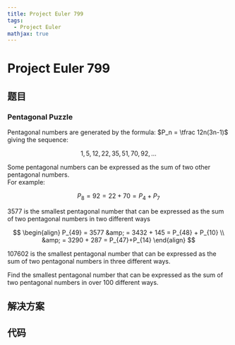 ```yaml
---
title: Project Euler 799
tags:
  - Project Euler
mathjax: true
---
```

<escape><!-- more --></escape>
    
# Project Euler 799
## 题目
### Pentagonal Puzzle


Pentagonal numbers are generated by the formula: $P_n = \tfrac 12n(3n-1)$ giving the sequence:

$$1,5,12,22,35, 51,70,92,\ldots $$

Some pentagonal numbers can be expressed as the sum of two other pentagonal numbers.<br />
For example:

$$P_8 = 92 = 22 + 70 = P_4 + P_7$$

3577 is the smallest pentagonal number that can be expressed as the sum of two pentagonal numbers in two different ways

$$
\begin{align}
P_{49} = 3577 &amp; = 3432 + 145 = P_{48} + P_{10} \\
 &amp; = 3290 + 287 = P_{47}+P_{14}
\end{align}
$$

107602 is the smallest pentagonal number that can be expressed as the sum of two pentagonal numbers in three different ways.


Find the smallest pentagonal number that can be expressed as the sum of two pentagonal numbers in over 100 different ways.




## 解决方案


## 代码


